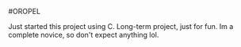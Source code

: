 #OROPEL

Just started this project using C. 
Long-term project, just for fun. Im a complete novice, so don't expect anything lol.
